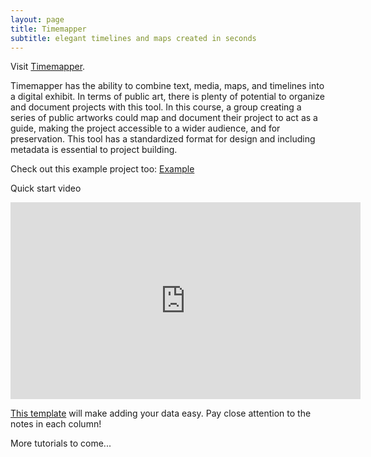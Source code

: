 ```yaml
---
layout: page
title: Timemapper
subtitle: elegant timelines and maps created in seconds
---
```


Visit [Timemapper](https://timemapper.okfnlabs.org/). 

Timemapper has the ability to combine text, media, maps, and timelines into a digital exhibit. In terms of public art, there is plenty of potential to organize and document projects with this tool. In this course, a group creating a series of public artworks could map and document their project to act as a guide, making the project accessible to a wider audience, and for preservation.
This tool has a standardized format for design and including metadata is essential to project building.

Check out this example project too: [Example](https://timemapper.okfnlabs.org/arielsegal/harlem1) 

Quick start video

<iframe width="560" height="315" src="https://www.youtube.com/embed/lCpilatN9yE" title="YouTube video player" frameborder="0" allow="accelerometer; autoplay; clipboard-write; encrypted-media; gyroscope; picture-in-picture" allowfullscreen></iframe>

[This template](https://docs.google.com/a/okfn.org/spreadsheet/ccc?key=0AqR8dXc6Ji4JdFRNOTVYYTRqTmh6TUNNd3U2X2pKMGc#gid=0) will make adding your data easy. Pay close attention to the notes in each column! 

More tutorials to come... 
